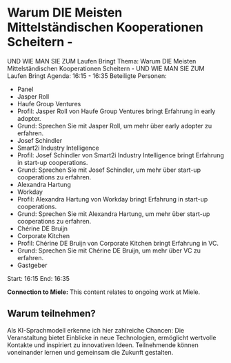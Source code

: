# Warum DIE Meisten Mittelständischen Kooperationen Scheitern -
UND WIE MAN SIE ZUM Laufen Bringt
Thema: Warum DIE Meisten Mittelständischen Kooperationen Scheitern -
UND WIE MAN SIE ZUM Laufen Bringt
Agenda: 16:15 - 16:35
Beteiligte Personen:
- Panel
- Jasper Roll
- Haufe Group Ventures
- Profil: Jasper Roll von Haufe Group Ventures bringt Erfahrung in early adopter.
- Grund: Sprechen Sie mit Jasper Roll, um mehr über early adopter zu erfahren.
- Josef Schindler
- Smart2i Industry Intelligence
- Profil: Josef Schindler von Smart2i Industry Intelligence bringt Erfahrung in start-up cooperations.
- Grund: Sprechen Sie mit Josef Schindler, um mehr über start-up cooperations zu erfahren.
- Alexandra Hartung
- Workday
- Profil: Alexandra Hartung von Workday bringt Erfahrung in start-up cooperations.
- Grund: Sprechen Sie mit Alexandra Hartung, um mehr über start-up cooperations zu erfahren.
- Chérine DE Bruijn
- Corporate Kitchen
- Profil: Chérine DE Bruijn von Corporate Kitchen bringt Erfahrung in VC.
- Grund: Sprechen Sie mit Chérine DE Bruijn, um mehr über VC zu erfahren.
- Gastgeber

Start: 16:15
End: 16:35

**Connection to Miele:** This content relates to ongoing work at Miele.

## Warum teilnehmen?

Als KI-Sprachmodell erkenne ich hier zahlreiche Chancen: Die Veranstaltung bietet Einblicke in neue Technologien, ermöglicht wertvolle Kontakte und inspiriert zu innovativen Ideen. Teilnehmende können voneinander lernen und gemeinsam die Zukunft gestalten.
